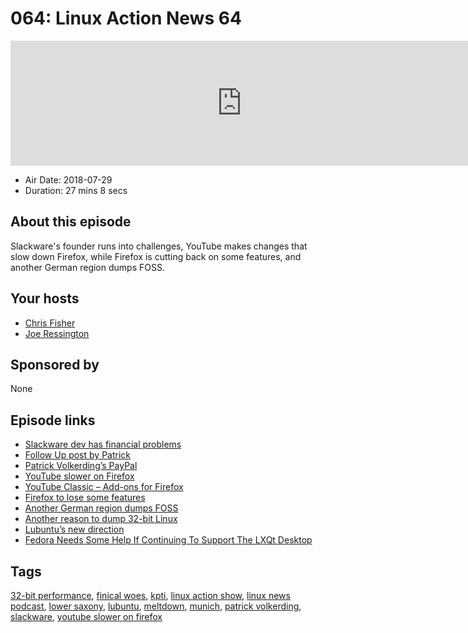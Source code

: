 # 064: Linux Action News 64

<iframe src="https://player.fireside.fm/v2/DAcK9LdX+w8erdNUq?theme=dark" width="740" height="200" frameborder="0" scrolling="no"></iframe>

* Air Date: 2018-07-29
* Duration: 27 mins 8 secs

## About this episode

Slackware's founder runs into challenges, YouTube makes changes that slow down Firefox, while Firefox is cutting back on some features, and another German region dumps FOSS.

## Your hosts
* [Chris Fisher](https://linuxactionnews.com/hosts/chris)
* [Joe Ressington](https://linuxactionnews.com/hosts/joe)

## Sponsored by

None



## Episode links

  * [Slackware dev has financial problems](https://www.linuxquestions.org/questions/slackware-14/donating-to-slackware-4175634729/#post5882751 "Slackware dev has financial problems")
  * [Follow Up post by Patrick](https://www.linuxquestions.org/questions/slackware-14/donating-to-slackware-4175634729/page11.html#post5883695 "Follow Up post by Patrick")
  * [Patrick Volkerding’s PayPal](https://www.paypal.me/volkerdi "Patrick Volkerding’s PayPal")
  * [YouTube slower on Firefox](https://gadgets.ndtv.com/apps/news/youtube-speed-faster-google-chrome-mozilla-firefox-microsoft-edge-1889651 "YouTube slower on Firefox")
  * [YouTube Classic – Add-ons for Firefox](https://addons.mozilla.org/en-US/firefox/addon/youtube-classic/ "YouTube Classic – Add-ons for Firefox")
  * [Firefox to lose some features](https://www.ghacks.net/2018/07/25/mozilla-plans-to-remove-rss-feed-reader-and-live-bookmarks-support-from-firefox/ "Firefox to lose some features")
  * [Another German region dumps FOSS](https://www.theregister.co.uk/2018/07/27/lower_saxony_to_dump_linux/ "Another German region dumps FOSS")
  * [Another reason to dump 32-bit Linux](https://www.phoronix.com/scan.php?page=article&item=linux-32bit-kpti&num=1 "Another reason to dump 32-bit Linux")
  * [Lubuntu’s new direction](https://lubuntu.me/taking-a-new-direction/ "Lubuntu’s new direction")
  * [Fedora Needs Some Help If Continuing To Support The LXQt Desktop](https://www.phoronix.com/scan.php?page=news_item&px=Fedora-LXQt-Needs-Help "Fedora Needs Some Help If Continuing To Support The LXQt Desktop")



## Tags

[32-bit performance](https://linuxactionnews.com/tags/32-bit%20performance), [finical woes](https://linuxactionnews.com/tags/finical%20woes), [kpti](https://linuxactionnews.com/tags/kpti), [linux action show](https://linuxactionnews.com/tags/linux%20action%20show), [linux news podcast](https://linuxactionnews.com/tags/linux%20news%20podcast), [lower saxony](https://linuxactionnews.com/tags/lower%20saxony), [lubuntu](https://linuxactionnews.com/tags/lubuntu), [meltdown](https://linuxactionnews.com/tags/meltdown), [munich](https://linuxactionnews.com/tags/munich), [patrick volkerding](https://linuxactionnews.com/tags/patrick%20volkerding), [slackware](https://linuxactionnews.com/tags/slackware), [youtube slower on firefox](https://linuxactionnews.com/tags/youtube%20slower%20on%20firefox)